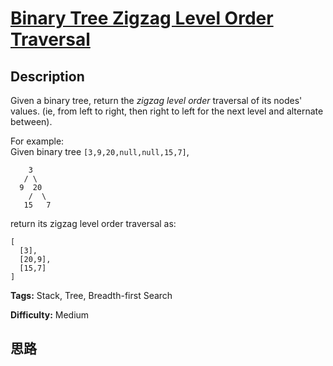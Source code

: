 # [Binary Tree Zigzag Level Order Traversal][title]

## Description

Given a binary tree, return the _zigzag level order_ traversal of its nodes'
values. (ie, from left to right, then right to left for the next level and
alternate between).

For example:  
Given binary tree `[3,9,20,null,null,15,7]`,  
                3       / \      9  20        /  \       15   7    

return its zigzag level order traversal as:  
            [      [3],      [20,9],      [15,7]    ]    


**Tags:** Stack, Tree, Breadth-first Search

**Difficulty:** Medium

## 思路

[title]: https://leetcode.com/problems/binary-tree-zigzag-level-order-traversal
